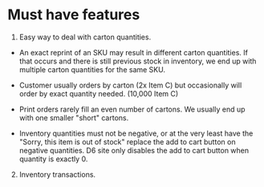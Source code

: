 
# Must have features

1. Easy way to deal with carton quantities.

  - An exact reprint of an SKU may result in different carton quantities. If that occurs and there is still previous stock in inventory, we end up with multiple carton quantities for the same SKU.
  
  - Customer usually orders by carton (2x Item C) but occasionally will order by exact quantity needed. (10,000 Item C)
  
  - Print orders rarely fill an even number of cartons.  We usually end up with one smaller "short" cartons.
  
  - Inventory quantities must not be negative, or at the very least have the "Sorry, this item is out of stock" replace the add to cart button on negative quantities.  D6 site only disables the add to cart button when quantity is exactly 0.

2. Inventory transactions.
